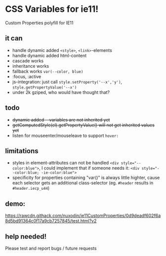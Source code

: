 # CSS Variables for ie11!
Custom Properties polyfill for IE11


## it can
- handle dynamic added `<style>`, `<link>`-elements
- handle dynamic added html-content
- cascade works
- inheritance works
- fallback works `var(--color, blue)`
- :focus, :active
- js-integration: just call `style.setProperty('--x','y')`, `style.getPropertyValue('--x')`
- under 2k gziped, who would have thought that?

## todo
- ~~dynamic added --variables are not inherited yet~~
- ~~getComputedStyle(el).getPropertyValue() will not get inherited values yet~~
- listen for mouseenter/mouseleave to support `hover:`

## limitations
- styles in element-attributes can not be handled `<div style="--color:blue">`, I could implement that if someone needs it: `<div style="--color:blue; -ie-color:blue">`
- specificity for properties containing "var()" is always little highter, cause each selector gets an additional class-selector (eg. `#header` results in `#header.iecp_u44`)

## demo:
https://rawcdn.githack.com/nuxodin/ie11CustomProperties/0d9deadf602f6a8d5bd91364c0f17a9cb7257845/test.html?v2

## help needed!
Please test and report bugs / future requests
